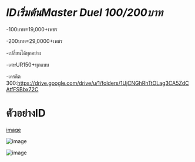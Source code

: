 # *IDเริ่มต้นMaster Duel 100/200บาท*

-100บาท=19,000+เพชร

-200บาท=29,0000+เพชร

-เปลี่ยนได้ทุกอย่าง

-เศษUR150+ทุกแบบ

-เครดิต 300:https://drive.google.com/drive/u/1/folders/1UjCNGhRhTtOLag3CA5ZdCAtfFSBbx72C

# ตัวอย่างID
[image](https://github.com/Kawewisate/MasterDuel/assets/68786705/c53d22e5-6d47-459a-8e1f-a38b269ef89a)

![image](https://github.com/Kawewisate/MasterDuel/assets/68786705/d8c20c87-e12f-4a2b-9569-9951f3bf8788)

![image](https://github.com/Kawewisate/MasterDuel/assets/68786705/ea79d7fc-f517-4b05-8d2e-50b2b61f0710)
